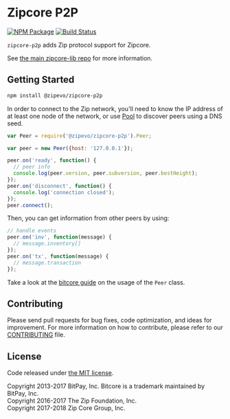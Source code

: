 Zipcore P2P
=======

[![NPM Package](https://img.shields.io/npm/v/@zipevo/zipcore-p2p.svg?style=flat-square)](https://www.npmjs.org/package/@zipevo/zipcore-p2p)
[![Build Status](https://github.com/zipevo/zipcore-p2p/actions/workflows/test_and_release.yml/badge.svg)](https://github.com/zipevo/zipcore-p2p/actions/workflows/test_and_release.yml)

`zipcore-p2p` adds Zip protocol support for Zipcore.

See [the main zipcore-lib repo](https://github.com/zipevo/zipcore-lib) for more information.

## Getting Started

```sh
npm install @zipevo/zipcore-p2p
```
In order to connect to the Zip network, you'll need to know the IP address of at least one node of the network, or use [Pool](/docs/pool.md) to discover peers using a DNS seed.

```javascript
var Peer = require('@zipevo/zipcore-p2p').Peer;

var peer = new Peer({host: '127.0.0.1'});

peer.on('ready', function() {
  // peer info
  console.log(peer.version, peer.subversion, peer.bestHeight);
});
peer.on('disconnect', function() {
  console.log('connection closed');
});
peer.connect();
```

Then, you can get information from other peers by using:

```javascript
// handle events
peer.on('inv', function(message) {
  // message.inventory[]
});
peer.on('tx', function(message) {
  // message.transaction
});
```

Take a look at the [bitcore guide](http://bitcore.io/guide/peer.html) on the usage of the `Peer` class.

## Contributing

Please send pull requests for bug fixes, code optimization, and ideas for improvement. For more information on how to contribute, please refer to our [CONTRIBUTING](https://github.com/zipevo/zipcore-p2p/blob/master/CONTRIBUTING.md) file.

## License

Code released under [the MIT license](https://github.com/zipevo/zipcore/blob/master/LICENSE).

Copyright 2013-2017 BitPay, Inc. Bitcore is a trademark maintained by BitPay, Inc.  
Copyright 2016-2017 The Zip Foundation, Inc.  
Copyright 2017-2018 Zip Core Group, Inc.  
